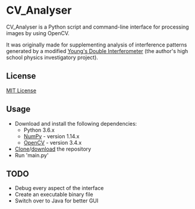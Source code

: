 # CV_Analyser

CV_Analyser is a Python script and command-line interface for processing images by using OpenCV.

It was originally made for supplementing analysis of interference patterns generated by a modified [Young's Double
Interferometer](https://en.wikipedia.org/wiki/Double-slit_experiment "Double-slit experiment - Wikipedia") (the author's high school physics investigatory project).

## License
[MIT License](https://opensource.org/licenses/MIT "The MIT License | Open Source Initiative")

## Usage
* Download and install the following dependencies:
  * Python 3.6.x
  * [NumPy](https://pypi.org/project/numpy/ "numpy · PyPI") - version 1.14.x
  * [OpenCV](https://pypi.org/project/opencv-python/ "opecv-python · PyPI") - version 3.4.x
* [Clone](https://github.com/blackk100/CV_Analyser.git)/[download](https://github.com/blackk100/CV_Analyser/archive/master.zip) the repository
* Run 'main.py'

## TODO
* Debug every aspect of the interface
* Create an executable binary file
* Switch over to Java for better GUI

